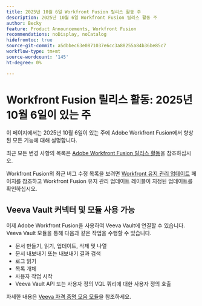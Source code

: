 ```yaml
---
title: 2025년 10월 6일 Workfront Fusion 릴리스 활동 주
description: 2025년 10월 6일 Workfront Fusion 릴리스 활동 주
author: Becky
feature: Product Announcements, Workfront Fusion
recommendations: noDisplay, noCatalog
hidefromtoc: true
source-git-commit: a5dbbec63e0871037e6cc3a88255a84b36be85c7
workflow-type: tm+mt
source-wordcount: '145'
ht-degree: 0%

---
```


# Workfront Fusion 릴리스 활동: 2025년 10월 6일이 있는 주

이 페이지에서는 2025년 10월 6일이 있는 주에 Adobe Workfront Fusion에서 향상된 모든 기능에 대해 설명합니다.

최근 모든 변경 사항의 목록은 [Adobe Workfront Fusion 릴리스 활동](/help/workfront-fusion/fusion-product-releases/fusion-release-activity.md)을 참조하십시오.

Workfront Fusion의 최근 버그 수정 목록을 보려면 [Workfront 유지 관리 업데이트](https://experienceleague.adobe.com/ko/docs/workfront-known-issues/releases/current-updates) 페이지를 참조하고 Workfront Fusion 유지 관리 업데이트 레이블이 지정된 업데이트를 확인하십시오.


## Veeva Vault 커넥터 및 모듈 사용 가능

이제 Adobe Workfront Fusion을 사용하여 Veeva Vault에 연결할 수 있습니다. Veeva Vault 모듈을 통해 다음과 같은 작업을 수행할 수 있습니다.

* 문서 만들기, 읽기, 업데이트, 삭제 및 나열
* 문서 내보내기 또는 내보내기 결과 검색
* 로그 읽기
* 목록 개체
* 사용자 작업 시작
* Veeva Vault API 또는 사용자 정의 VQL 쿼리에 대한 사용자 정의 호출

자세한 내용은 [Veeva 자격 증명 모음 모듈](/help/workfront-fusion/references/apps-and-modules/third-party-connectors/veeva-vault-modules.md)을 참조하세요.
